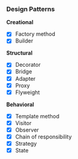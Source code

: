### Design Patterns

**Creational**
- [x] Factory method
- [x] Builder

**Structural**
- [x] Decorator
- [x] Bridge
- [x] Adapter
- [x] Proxy
- [x] Flyweight

**Behavioral**
- [x] Template method
- [x] Visitor
- [X] Observer
- [x] Chain of responsibility
- [x] Strategy
- [x] State
